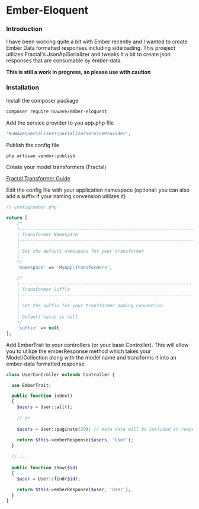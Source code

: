 # Ember-Eloquent

###  Introduction

I have been working quite a bit with Ember recently and I wanted to create Ember Data formatted responses including 
sideloading. This proeject utilizes Fractal's JsonApiSerializer and tweaks it a bit to create json responses that 
are consumable by ember-data.

**This is still a work in progress, so please use with caution**

### Installation

Install the composer package
```bash
composer require nuwave/ember-eloquent
```

Add the service provider to you app.php file
```php
'NuWave\Serializers\SerializerServiceProvider',
```

Publish the config file
```bash
php artisan vendor:publish
```

Create your model transformers (Fractal)

[Fractal Transformer Guide](http://fractal.thephpleague.com/transformers/)

Edit the config file with your application namespace (optional: you can also add a suffix if your naming convension utilizes it)
```php
// config/ember.php

return [
    /*
    |---------------------------------------------------------------------
    | Transformer Namespace
    |---------------------------------------------------------------------
    |
    | Set the default namespace for your transformer
    |
    */
    'namespace' => 'MyApp\Transformers',

    /*
    |---------------------------------------------------------------------
    | Transformer Suffix
    |---------------------------------------------------------------------
    |
    | Set the suffix for your transformer naming convention.
    |
    | Default value is null
    */
    'suffix' => null
];
```

Add EmberTrait to your controllers (or your base Controller). This will allow you to utilize the emberResponse
method which takes your Model/Collection along with the model name and transforms it into an ember-data
formatted response.
```php
class UserController extends Controller {

  use EmberTrait;

  public function index()
  {
    $users = User::all();
    
    // or
    
    $users = User::paginate(20); // meta data will be included in response
    
    return $this->emberResponse($users, 'User');
  }
  
  // ...
  
  public function show($id)
  {
    $user = User::find($id);
    
    return $this->emberResponse($user, 'User');
  }
}
```
